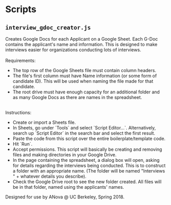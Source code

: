 # Scripts

## `interview_gdoc_creator.js`
Creates Google Docs for each Applicant on a Google Sheet. Each G-Doc contains the applicant's name and information. This is designed to make interviews easier for organizations conducting lots of interviews. <br /> <br />
Requirements:
<ul>
  <li> The top row of the Google Sheets file must contain column headers. </li>
  <li> The file's first column must have Name information (or some form of candidate ID). This will be used when naming the file made for that candidate. </li>
  <li> The root drive must have enough capacity for an additional folder and as many Google Docs as there are names in the spreadsheet.
</ul>
<br />
Instructions: 
<ul>
  <li> Create or import a Sheets file. </li>
  <li> In Sheets, go under `Tools` and select `Script Editor...`. Alternatively, search up `Script Editor` in the search bar and select the first result. </li>
  <li> Paste the code from this script over the entire boilerplate/template code. </li>
  <li> Hit `Run`.</li>
  <li> Accept permissions. This script will basically be creating and removing files and making directories in your Google Drive. </li>
  <li> In the page containing the spreadsheet, a dialog box will open, asking for details regarding the interviews being conducted. This is to construct a folder with an appropriate name. (The folder will be named "Interviews " + whatever details you describe). </li>
  <li> Check the Google Drive root to see the new folder created. All files will be in that folder, named using the applicants' names. </li>
</ul>
Designed for use by ANova @ UC Berkeley, Spring 2018.
